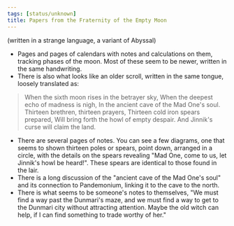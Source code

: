 ```yaml
---
tags: [status/unknown]
title: Papers from the Fraternity of the Empty Moon
---
```



(written in a strange language, a variant of Abyssal)

- Pages and pages of calendars with notes and calculations on them, tracking phases of the moon. Most of these seem to be newer, written in the same handwriting.
- There is also what looks like an older scroll, written in the same tongue, loosely translated as:
>	When the sixth moon rises in the betrayer sky,
>	When the deepest echo of madness is nigh,
>	In the ancient cave of the Mad One's soul.
>	Thirteen brethren, thirteen prayers,
>	Thirteen cold iron spears prepared,
>	Will bring forth the howl of empty despair.
>	And Jinnik's curse will claim the land.
- There are several pages of notes. You can see a few diagrams, one that seems to shown thirteen poles or spears, point down, arranged in a circle, with the details on the spears revealing "Mad One, come to us, let Jinnik's howl be heard!". These spears are identical to those found in the lair. 
- There is a long discussion of the "ancient cave of the Mad One's soul" and its connection to Pandemonium, linking it to the cave to the north.
- There is what seems to be someone's notes to themselves, "We must find a way past the Dunmari's maze, and we must find a way to get to the Dunmari city without attracting attention. Maybe the old witch can help, if I can find something to trade worthy of her."
